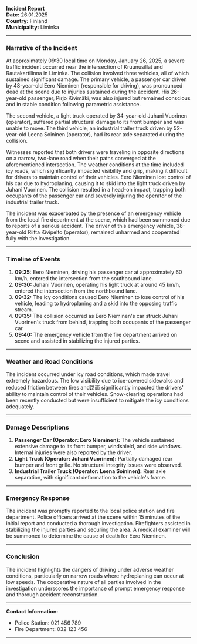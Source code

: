 

**Incident Report**  
**Date:** 26.01.2025  
**Country:** Finland  
**Municipality:** Liminka  

---

### **Narrative of the Incident**

At approximately 09:30 local time on Monday, January 26, 2025, a severe traffic incident occurred near the intersection of Kruunusillat and Rautakartilinna in Liminka. The collision involved three vehicles, all of which sustained significant damage. The primary vehicle, a passenger car driven by 48-year-old Eero Nieminen (responsible for driving), was pronounced dead at the scene due to injuries sustained during the accident. His 26-year-old passenger, Pirjo Kivimäki, was also injured but remained conscious and in stable condition following parametric assistance.

The second vehicle, a light truck operated by 34-year-old Juhani Vuorinen (operator), suffered partial structural damage to its front bumper and was unable to move. The third vehicle, an industrial trailer truck driven by 52-year-old Leena Soininen (operator), had its rear axle separated during the collision.

Witnesses reported that both drivers were traveling in opposite directions on a narrow, two-lane road when their paths converged at the aforementioned intersection. The weather conditions at the time included icy roads, which significantly impacted visibility and grip, making it difficult for drivers to maintain control of their vehicles. Eero Nieminen lost control of his car due to hydroplaning, causing it to skid into the light truck driven by Juhani Vuorinen. The collision resulted in a head-on impact, trapping both occupants of the passenger car and severely injuring the operator of the industrial trailer truck.

The incident was exacerbated by the presence of an emergency vehicle from the local fire department at the scene, which had been summoned due to reports of a serious accident. The driver of this emergency vehicle, 38-year-old Riitta Kivipelto (operator), remained unharmed and cooperated fully with the investigation.

---

### **Timeline of Events**

1. **09:25:** Eero Nieminen, driving his passenger car at approximately 60 km/h, entered the intersection from the southbound lane.
2. **09:30:** Juhani Vuorinen, operating his light truck at around 45 km/h, entered the intersection from the northbound lane.
3. **09:32:** The icy conditions caused Eero Nieminen to lose control of his vehicle, leading to hydroplaning and a skid into the opposing traffic stream.
4. **09:35:** The collision occurred as Eero Nieminen's car struck Juhani Vuorinen's truck from behind, trapping both occupants of the passenger car.
5. **09:40:** The emergency vehicle from the fire department arrived on scene and assisted in stabilizing the injured parties.

---

### **Weather and Road Conditions**

The incident occurred under icy road conditions, which made travel extremely hazardous. The low visibility due to ice-covered sidewalks and reduced friction between tires and路面 significantly impacted the drivers' ability to maintain control of their vehicles. Snow-clearing operations had been recently conducted but were insufficient to mitigate the icy conditions adequately.

---

### **Damage Descriptions**

1. **Passenger Car (Operator: Eero Nieminen):** The vehicle sustained extensive damage to its front bumper, windshield, and side windows. Internal injuries were also reported by the driver.
2. **Light Truck (Operator: Juhani Vuorinen):** Partially damaged rear bumper and front grille. No structural integrity issues were observed.
3. **Industrial Trailer Truck (Operator: Leena Soininen):** Rear axle separation, with significant deformation to the vehicle's frame.

---

### **Emergency Response**

The incident was promptly reported to the local police station and fire department. Police officers arrived at the scene within 15 minutes of the initial report and conducted a thorough investigation. Firefighters assisted in stabilizing the injured parties and securing the area. A medical examiner will be summoned to determine the cause of death for Eero Nieminen.

---

### **Conclusion**

The incident highlights the dangers of driving under adverse weather conditions, particularly on narrow roads where hydroplaning can occur at low speeds. The cooperative nature of all parties involved in the investigation underscores the importance of prompt emergency response and thorough accident reconstruction.

--- 

**Contact Information:**  
- Police Station: 021 456 789  
- Fire Department: 032 123 456  

---